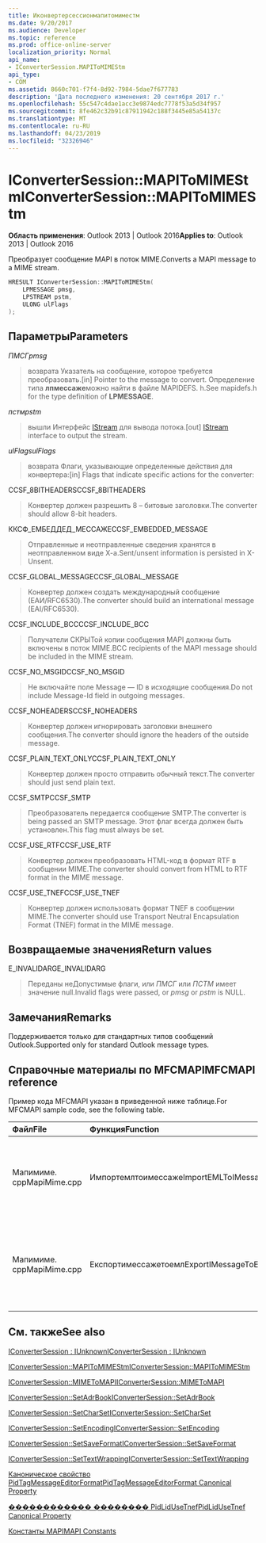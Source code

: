 ```yaml
---
title: Иконвертерсессионмапитомиместм
ms.date: 9/20/2017
ms.audience: Developer
ms.topic: reference
ms.prod: office-online-server
localization_priority: Normal
api_name:
- IConverterSession.MAPIToMIMEStm
api_type:
- COM
ms.assetid: 8660c701-f7f4-8d92-7984-5dae7f677783
description: 'Дата последнего изменения: 20 сентября 2017 г.'
ms.openlocfilehash: 55c547c4dae1acc3e9874edc7778f53a5d34f957
ms.sourcegitcommit: 8fe462c32b91c87911942c188f3445e85a54137c
ms.translationtype: MT
ms.contentlocale: ru-RU
ms.lasthandoff: 04/23/2019
ms.locfileid: "32326946"
---
```

# <a name="iconvertersessionmapitomimestm"></a><span data-ttu-id="a82a1-103">IConverterSession::MAPIToMIMEStm</span><span class="sxs-lookup"><span data-stu-id="a82a1-103">IConverterSession::MAPIToMIMEStm</span></span>
 
  
<span data-ttu-id="a82a1-104">**Область применения**: Outlook 2013 | Outlook 2016</span><span class="sxs-lookup"><span data-stu-id="a82a1-104">**Applies to**: Outlook 2013 | Outlook 2016</span></span> 
  
<span data-ttu-id="a82a1-105">Преобразует сообщение MAPI в поток MIME.</span><span class="sxs-lookup"><span data-stu-id="a82a1-105">Converts a MAPI message to a MIME stream.</span></span>
  
```cpp
HRESULT IConverterSession::MAPIToMIMEStm( 
    LPMESSAGE pmsg, 
    LPSTREAM pstm, 
    ULONG ulFlags 
);
```

## <a name="parameters"></a><span data-ttu-id="a82a1-106">Параметры</span><span class="sxs-lookup"><span data-stu-id="a82a1-106">Parameters</span></span>

 <span data-ttu-id="a82a1-107">_ПМСГ_</span><span class="sxs-lookup"><span data-stu-id="a82a1-107">_pmsg_</span></span>
  
> <span data-ttu-id="a82a1-108">возврата Указатель на сообщение, которое требуется преобразовать.</span><span class="sxs-lookup"><span data-stu-id="a82a1-108">[in] Pointer to the message to convert.</span></span> <span data-ttu-id="a82a1-109">Определение типа **лпмессаже**можно найти в файле MAPIDEFS. h.</span><span class="sxs-lookup"><span data-stu-id="a82a1-109">See mapidefs.h for the type definition of **LPMESSAGE**.</span></span>
    
 <span data-ttu-id="a82a1-110">_пстм_</span><span class="sxs-lookup"><span data-stu-id="a82a1-110">_pstm_</span></span>
  
> <span data-ttu-id="a82a1-111">вышли Интерфейс [IStream](https://msdn.microsoft.com/library/aa380034%28VS.85%29.aspx) для вывода потока.</span><span class="sxs-lookup"><span data-stu-id="a82a1-111">[out] [IStream](https://msdn.microsoft.com/library/aa380034%28VS.85%29.aspx) interface to output the stream.</span></span> 
    
 <span data-ttu-id="a82a1-112">_ulFlags_</span><span class="sxs-lookup"><span data-stu-id="a82a1-112">_ulFlags_</span></span>
  
>  <span data-ttu-id="a82a1-113">возврата Флаги, указывающие определенные действия для конвертера:</span><span class="sxs-lookup"><span data-stu-id="a82a1-113">[in] Flags that indicate specific actions for the converter:</span></span> 
    
<span data-ttu-id="a82a1-114">CCSF_8BITHEADERS</span><span class="sxs-lookup"><span data-stu-id="a82a1-114">CCSF_8BITHEADERS</span></span>
  
> <span data-ttu-id="a82a1-115">Конвертер должен разрешить 8 – битовые заголовки.</span><span class="sxs-lookup"><span data-stu-id="a82a1-115">The converter should allow 8-bit headers.</span></span>
    
<span data-ttu-id="a82a1-116">ККСФ_ЕМБЕДДЕД_МЕССАЖЕ</span><span class="sxs-lookup"><span data-stu-id="a82a1-116">CCSF_EMBEDDED_MESSAGE</span></span>
  
> <span data-ttu-id="a82a1-117">Отправленные и неотправленные сведения хранятся в неотправленном виде X-a.</span><span class="sxs-lookup"><span data-stu-id="a82a1-117">Sent/unsent information is persisted in X-Unsent.</span></span>
    
<span data-ttu-id="a82a1-118">CCSF_GLOBAL_MESSAGE</span><span class="sxs-lookup"><span data-stu-id="a82a1-118">CCSF_GLOBAL_MESSAGE</span></span>
  
> <span data-ttu-id="a82a1-119">Конвертер должен создать международный сообщение (ЕАИ/RFC6530).</span><span class="sxs-lookup"><span data-stu-id="a82a1-119">The converter should build an international message (EAI/RFC6530).</span></span>
    
<span data-ttu-id="a82a1-120">CCSF_INCLUDE_BCC</span><span class="sxs-lookup"><span data-stu-id="a82a1-120">CCSF_INCLUDE_BCC</span></span>
  
> <span data-ttu-id="a82a1-121">Получатели СКРЫТой копии сообщения MAPI должны быть включены в поток MIME.</span><span class="sxs-lookup"><span data-stu-id="a82a1-121">BCC recipients of the MAPI message should be included in the MIME stream.</span></span>
    
<span data-ttu-id="a82a1-122">CCSF_NO_MSGID</span><span class="sxs-lookup"><span data-stu-id="a82a1-122">CCSF_NO_MSGID</span></span>
  
> <span data-ttu-id="a82a1-123">Не включайте поле Message — ID в исходящие сообщения.</span><span class="sxs-lookup"><span data-stu-id="a82a1-123">Do not include Message-Id field in outgoing messages.</span></span>
    
<span data-ttu-id="a82a1-124">CCSF_NOHEADERS</span><span class="sxs-lookup"><span data-stu-id="a82a1-124">CCSF_NOHEADERS</span></span>
  
> <span data-ttu-id="a82a1-125">Конвертер должен игнорировать заголовки внешнего сообщения.</span><span class="sxs-lookup"><span data-stu-id="a82a1-125">The converter should ignore the headers of the outside message.</span></span>
    
<span data-ttu-id="a82a1-126">CCSF_PLAIN_TEXT_ONLY</span><span class="sxs-lookup"><span data-stu-id="a82a1-126">CCSF_PLAIN_TEXT_ONLY</span></span>
  
> <span data-ttu-id="a82a1-127">Конвертер должен просто отправить обычный текст.</span><span class="sxs-lookup"><span data-stu-id="a82a1-127">The converter should just send plain text.</span></span>
    
<span data-ttu-id="a82a1-128">CCSF_SMTP</span><span class="sxs-lookup"><span data-stu-id="a82a1-128">CCSF_SMTP</span></span>
  
> <span data-ttu-id="a82a1-129">Преобразователь передается сообщение SMTP.</span><span class="sxs-lookup"><span data-stu-id="a82a1-129">The converter is being passed an SMTP message.</span></span> <span data-ttu-id="a82a1-130">Этот флаг всегда должен быть установлен.</span><span class="sxs-lookup"><span data-stu-id="a82a1-130">This flag must always be set.</span></span>
    
<span data-ttu-id="a82a1-131">CCSF_USE_RTF</span><span class="sxs-lookup"><span data-stu-id="a82a1-131">CCSF_USE_RTF</span></span>
  
> <span data-ttu-id="a82a1-132">Конвертер должен преобразовать HTML-код в формат RTF в сообщении MIME.</span><span class="sxs-lookup"><span data-stu-id="a82a1-132">The converter should convert from HTML to RTF format in the MIME message.</span></span>
    
<span data-ttu-id="a82a1-133">CCSF_USE_TNEF</span><span class="sxs-lookup"><span data-stu-id="a82a1-133">CCSF_USE_TNEF</span></span>
  
> <span data-ttu-id="a82a1-134">Конвертер должен использовать формат TNEF в сообщении MIME.</span><span class="sxs-lookup"><span data-stu-id="a82a1-134">The converter should use Transport Neutral Encapsulation Format (TNEF) format in the MIME message.</span></span>
    
## <a name="return-values"></a><span data-ttu-id="a82a1-135">Возвращаемые значения</span><span class="sxs-lookup"><span data-stu-id="a82a1-135">Return values</span></span>

<span data-ttu-id="a82a1-136">E_INVALIDARG</span><span class="sxs-lookup"><span data-stu-id="a82a1-136">E_INVALIDARG</span></span>
  
> <span data-ttu-id="a82a1-137">Переданы неДопустимые флаги, или *ПМСГ* или *ПСТМ* имеет значение null.</span><span class="sxs-lookup"><span data-stu-id="a82a1-137">Invalid flags were passed, or  *pmsg*  or  *pstm*  is NULL.</span></span> 
    
## <a name="remarks"></a><span data-ttu-id="a82a1-138">Замечания</span><span class="sxs-lookup"><span data-stu-id="a82a1-138">Remarks</span></span>

<span data-ttu-id="a82a1-139">Поддерживается только для стандартных типов сообщений Outlook.</span><span class="sxs-lookup"><span data-stu-id="a82a1-139">Supported only for standard Outlook message types.</span></span>
  
## <a name="mfcmapi-reference"></a><span data-ttu-id="a82a1-140">Справочные материалы по MFCMAPI</span><span class="sxs-lookup"><span data-stu-id="a82a1-140">MFCMAPI reference</span></span>

<span data-ttu-id="a82a1-141">Пример кода MFCMAPI указан в приведенной ниже таблице.</span><span class="sxs-lookup"><span data-stu-id="a82a1-141">For MFCMAPI sample code, see the following table.</span></span>
  
|<span data-ttu-id="a82a1-142">**Файл**</span><span class="sxs-lookup"><span data-stu-id="a82a1-142">**File**</span></span>|<span data-ttu-id="a82a1-143">**Функция**</span><span class="sxs-lookup"><span data-stu-id="a82a1-143">**Function**</span></span>|<span data-ttu-id="a82a1-144">**Примечание**</span><span class="sxs-lookup"><span data-stu-id="a82a1-144">**Comment**</span></span>|
|:-----|:-----|:-----|
|<span data-ttu-id="a82a1-145">Мапимиме. cpp</span><span class="sxs-lookup"><span data-stu-id="a82a1-145">MapiMime.cpp</span></span>  <br/> |<span data-ttu-id="a82a1-146">Импортемлтоимессаже</span><span class="sxs-lookup"><span data-stu-id="a82a1-146">ImportEMLToIMessage</span></span>  <br/> |<span data-ttu-id="a82a1-147">MFCMAPI использует Миметомапи для преобразования EML файла в сообщение MAPI.</span><span class="sxs-lookup"><span data-stu-id="a82a1-147">MFCMAPI uses MimeToMAPI to convert an EML file to a MAPI message.</span></span>  <br/> |
|<span data-ttu-id="a82a1-148">Мапимиме. cpp</span><span class="sxs-lookup"><span data-stu-id="a82a1-148">MapiMime.cpp</span></span>  <br/> |<span data-ttu-id="a82a1-149">Експортимессажетоемл</span><span class="sxs-lookup"><span data-stu-id="a82a1-149">ExportIMessageToEML</span></span>  <br/> |<span data-ttu-id="a82a1-150">MFCMAPI использует Мапитомиместм для преобразования сообщения MAPI в файл EML.</span><span class="sxs-lookup"><span data-stu-id="a82a1-150">MFCMAPI uses MAPIToMIMEStm to convert a MAPI message to an EML file.</span></span>  <br/> |
   
## <a name="see-also"></a><span data-ttu-id="a82a1-151">См. также</span><span class="sxs-lookup"><span data-stu-id="a82a1-151">See also</span></span>



[<span data-ttu-id="a82a1-152">IConverterSession : IUnknown</span><span class="sxs-lookup"><span data-stu-id="a82a1-152">IConverterSession : IUnknown</span></span>](iconvertersessioniunknown.md)
  
[<span data-ttu-id="a82a1-153">IConverterSession::MAPIToMIMEStm</span><span class="sxs-lookup"><span data-stu-id="a82a1-153">IConverterSession::MAPIToMIMEStm</span></span>](iconvertersession-mapitomimestm.md)
  
[<span data-ttu-id="a82a1-154">IConverterSession::MIMEToMAPI</span><span class="sxs-lookup"><span data-stu-id="a82a1-154">IConverterSession::MIMEToMAPI</span></span>](iconvertersession-mimetomapi.md)
  
[<span data-ttu-id="a82a1-155">IConverterSession::SetAdrBook</span><span class="sxs-lookup"><span data-stu-id="a82a1-155">IConverterSession::SetAdrBook</span></span>](iconvertersession-setadrbook.md)
  
[<span data-ttu-id="a82a1-156">IConverterSession::SetCharSet</span><span class="sxs-lookup"><span data-stu-id="a82a1-156">IConverterSession::SetCharSet</span></span>](iconvertersession-setcharset.md)
  
[<span data-ttu-id="a82a1-157">IConverterSession::SetEncoding</span><span class="sxs-lookup"><span data-stu-id="a82a1-157">IConverterSession::SetEncoding</span></span>](iconvertersession-setencoding.md)
  
[<span data-ttu-id="a82a1-158">IConverterSession::SetSaveFormat</span><span class="sxs-lookup"><span data-stu-id="a82a1-158">IConverterSession::SetSaveFormat</span></span>](iconvertersession-setsaveformat.md)
  
[<span data-ttu-id="a82a1-159">IConverterSession::SetTextWrapping</span><span class="sxs-lookup"><span data-stu-id="a82a1-159">IConverterSession::SetTextWrapping</span></span>](iconvertersession-settextwrapping.md)
  
[<span data-ttu-id="a82a1-160">Каноническое свойство PidTagMessageEditorFormat</span><span class="sxs-lookup"><span data-stu-id="a82a1-160">PidTagMessageEditorFormat Canonical Property</span></span>](pidtagmessageeditorformat-canonical-property.md)
  
[<span data-ttu-id="a82a1-161">������������ �������� PidLidUseTnef</span><span class="sxs-lookup"><span data-stu-id="a82a1-161">PidLidUseTnef Canonical Property</span></span>](pidlidusetnef-canonical-property.md)


[<span data-ttu-id="a82a1-162">Константы MAPI</span><span class="sxs-lookup"><span data-stu-id="a82a1-162">MAPI Constants</span></span>](mapi-constants.md)

